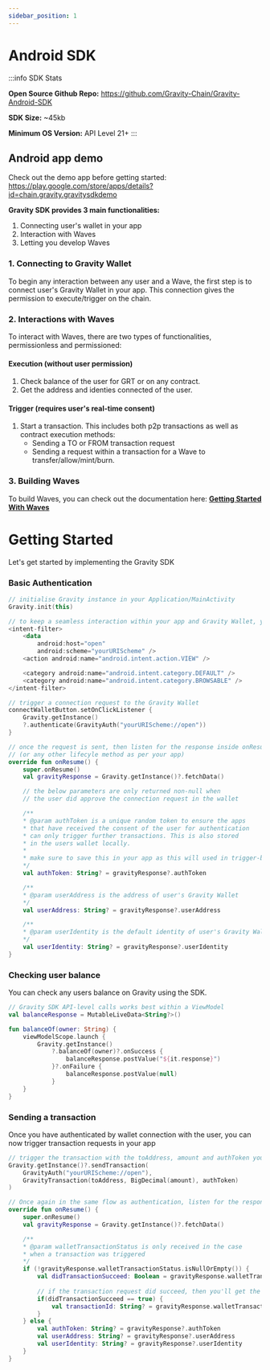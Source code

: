 ```yaml
---
sidebar_position: 1
---
```


# Android SDK

:::info SDK Stats

**Open Source Github Repo:** https://github.com/Gravity-Chain/Gravity-Android-SDK

**SDK Size:** ~45kb

**Minimum OS Version:** API Level 21+
:::

## Android app demo
Check out the demo app before getting started: https://play.google.com/store/apps/details?id=chain.gravity.gravitysdkdemo

**Gravity SDK provides 3 main functionalities:**
1. Connecting user's wallet in your app
2. Interaction with Waves
3. Letting you develop Waves

### 1. Connecting to Gravity Wallet
To begin any interaction between any user and a Wave, the first step is to connect user's Gravity Wallet in your app. This connection gives the permission to execute/trigger on the chain.

### 2. Interactions with Waves
To interact with Waves, there are two types of functionalities, permissionless and permissioned:

#### Execution (without user permission)
1. Check balance of the user for GRT or on any contract.
2. Get the address and identies connected of the user.

#### Trigger (requires user's real-time consent)
1. Start a transaction. This includes both p2p transactions as well as contract execution methods:
    - Sending a TO or FROM transaction request
    - Sending a request within a transaction for a Wave to transfer/allow/mint/burn.

### 3. Building Waves
To build Waves, you can check out the documentation here: [**Getting Started With Waves**](../gravity-waves/getting-started-with-waves.md)


# Getting Started
Let's get started by implementing the Gravity SDK

### Basic Authentication

```kotlin
// initialise Gravity instance in your Application/MainActivity
Gravity.init(this)

// to keep a seamless interaction within your app and Gravity Wallet, you should add these intent-filters
<intent-filter>
    <data
        android:host="open"
        android:scheme="yourURIScheme" />
    <action android:name="android.intent.action.VIEW" />

    <category android:name="android.intent.category.DEFAULT" />
    <category android:name="android.intent.category.BROWSABLE" />
</intent-filter>

// trigger a connection request to the Gravity Wallet
connectWalletButton.setOnClickListener {
    Gravity.getInstance()
    ?.authenticate(GravityAuth("yourURIScheme://open"))
}

// once the request is sent, then listen for the response inside onResume
// (or any other lifecyle method as per your app)
override fun onResume() {
    super.onResume()
    val gravityResponse = Gravity.getInstance()?.fetchData()

    // the below parameters are only returned non-null when 
    // the user did approve the connection request in the wallet

    /**
    * @param authToken is a unique random token to ensure the apps 
    * that have received the consent of the user for authentication 
    * can only trigger further transactions. This is also stored 
    * in the users wallet locally.
    *
    * make sure to save this in your app as this will used in trigger-based methods
    */
    val authToken: String? = gravityResponse?.authToken

    /**
    * @param userAddress is the address of user's Gravity Wallet
    */
    val userAddress: String? = gravityResponse?.userAddress

    /**
    * @param userIdentity is the default identity of user's Gravity Wallet
    */
    val userIdentity: String? = gravityResponse?.userIdentity
}    
```

### Checking user balance
You can check any users balance on Gravity using the SDK.

```kotlin
// Gravity SDK API-level calls works best within a ViewModel
val balanceResponse = MutableLiveData<String?>()

fun balanceOf(owner: String) {
    viewModelScope.launch {
        Gravity.getInstance()
            ?.balanceOf(owner)?.onSuccess {
                balanceResponse.postValue("${it.response}")
            }?.onFailure {
                balanceResponse.postValue(null)
            }
    }
}
```

### Sending a transaction
Once you have authenticated by wallet connection with the user, you can now trigger transaction requests in your app

```kotlin
// trigger the transaction with the toAddress, amount and authToken you saved before
Gravity.getInstance()?.sendTransaction(
    GravityAuth("yourURIScheme://open"),
    GravityTransaction(toAddress, BigDecimal(amount), authToken)
)

// Once again in the same flow as authentication, listen for the response inside onResume
override fun onResume() {
    super.onResume()
    val gravityResponse = Gravity.getInstance()?.fetchData()

    /**
    * @param walletTransactionStatus is only received in the case
    * when a transaction was triggered
    */
    if (!gravityResponse.walletTransactionStatus.isNullOrEmpty()) {
        val didTransactionSucceed: Boolean = gravityResponse.walletTransactionStatus.toBoolean()
        
        // if the transaction request did succeed, then you'll get the transactionId for the same
        if(didTransactionSucceed == true) {
            val transactionId: String? = gravityResponse.walletTransactionId
        }
    } else {
        val authToken: String? = gravityResponse?.authToken
        val userAddress: String? = gravityResponse?.userAddress
        val userIdentity: String? = gravityResponse?.userIdentity
    }    
}


```







